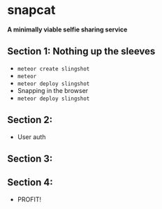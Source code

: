 # snapcat

**A minimally viable selfie sharing service**

## Section 1: Nothing up the sleeves
- `meteor create slingshot`
- `meteor`
- `meteor deploy slingshot`
- Snapping in the browser
- `meteor deploy slingshot`

## Section 2: 
- User auth

## Section 3: 


## Section 4: 
- PROFIT!
